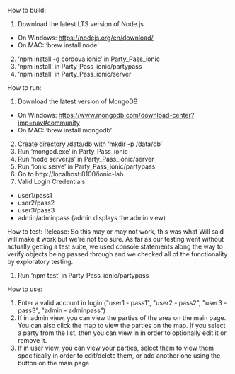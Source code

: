 How to build:
1) Download the latest LTS version of Node.js
- On Windows: https://nodejs.org/en/download/
- On MAC: ‘brew install node’
2) ‘npm install -g cordova ionic’ in Party_Pass_ionic
3) ‘npm install’ in Party_Pass_ionic/partypass
4) ‘npm install’ in Party_Pass_ionic/server

How to run:
1) Download the latest version of MongoDB
- On Windows: https://www.mongodb.com/download-center?jmp=nav#community
- On MAC: ‘brew install mongodb’
2) Create directory /data/db with ‘mkdir -p /data/db’
3) Run ‘mongod.exe’ in Party_Pass_ionic
4) Run ‘node server.js’ in Party_Pass_ionic/server
5) Run ‘ionic serve’ in Party_Pass_ionic/partypass
6) Go to http://localhost:8100/ionic-lab
7) Valid Login Credentials:
- user1/pass1
- user2/pass2
- user3/pass3
- admin/adminpass (admin displays the admin view)

How to test:
Release: So this may or may not work, this was what Will said will make it work but we're not too sure. As far as our testing went without actually getting a test suite, we used console statements along the way to verify objects being passed through and we checked all of the functionality by exploratory testing.
1) Run ‘npm test’ in Party_Pass_ionic/partypass

How to use:
1) Enter a valid account in login ("user1 - pass1", "user2 - pass2", "user3 - pass3", "admin - adminpass")
2) If in admin view, you can view the parties of the area on the main page. You can also click the map to view the parties on the map. If you select a party from the list, then you can view in in order to optionally edit it or remove it.
3) If in user view, you can view your parties, select them to view them specifically in order to edit/delete them, or add another one using the button on the main page

